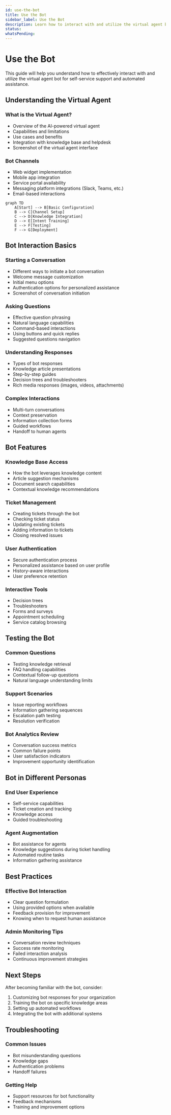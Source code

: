 ```yaml
---
id: use-the-bot
title: Use the Bot
sidebar_label: Use the Bot
description: Learn how to interact with and utilize the virtual agent bot effectively
status: 
whatsPending: 
---
```


# Use the Bot

This guide will help you understand how to effectively interact with and utilize the virtual agent bot for self-service support and automated assistance.

## Understanding the Virtual Agent

### What is the Virtual Agent?
- Overview of the AI-powered virtual agent
- Capabilities and limitations
- Use cases and benefits
- Integration with knowledge base and helpdesk
- Screenshot of the virtual agent interface

### Bot Channels
- Web widget implementation
- Mobile app integration
- Service portal availability
- Messaging platform integrations (Slack, Teams, etc.)
- Email-based interactions

```mermaid
graph TD
    A[Start] --> B[Basic Configuration]
    B --> C[Channel Setup]
    C --> D[Knowledge Integration]
    D --> E[Intent Training]
    E --> F[Testing]
    F --> G[Deployment]
```

## Bot Interaction Basics

### Starting a Conversation
- Different ways to initiate a bot conversation
- Welcome message customization
- Initial menu options
- Authentication options for personalized assistance
- Screenshot of conversation initiation

### Asking Questions
- Effective question phrasing
- Natural language capabilities
- Command-based interactions
- Using buttons and quick replies
- Suggested questions navigation

### Understanding Responses
- Types of bot responses
- Knowledge article presentations
- Step-by-step guides
- Decision trees and troubleshooters
- Rich media responses (images, videos, attachments)

### Complex Interactions
- Multi-turn conversations
- Context preservation
- Information collection forms
- Guided workflows
- Handoff to human agents

## Bot Features

### Knowledge Base Access
- How the bot leverages knowledge content
- Article suggestion mechanisms
- Document search capabilities
- Contextual knowledge recommendations

### Ticket Management
- Creating tickets through the bot
- Checking ticket status
- Updating existing tickets
- Adding information to tickets
- Closing resolved issues

### User Authentication
- Secure authentication process
- Personalized assistance based on user profile
- History-aware interactions
- User preference retention

### Interactive Tools
- Decision trees
- Troubleshooters
- Forms and surveys
- Appointment scheduling
- Service catalog browsing

## Testing the Bot

### Common Questions
- Testing knowledge retrieval
- FAQ handling capabilities
- Contextual follow-up questions
- Natural language understanding limits

### Support Scenarios
- Issue reporting workflows
- Information gathering sequences
- Escalation path testing
- Resolution verification

### Bot Analytics Review
- Conversation success metrics
- Common failure points
- User satisfaction indicators
- Improvement opportunity identification

## Bot in Different Personas

### End User Experience
- Self-service capabilities
- Ticket creation and tracking
- Knowledge access
- Guided troubleshooting

### Agent Augmentation
- Bot assistance for agents
- Knowledge suggestions during ticket handling
- Automated routine tasks
- Information gathering assistance

## Best Practices

### Effective Bot Interaction
- Clear question formulation
- Using provided options when available
- Feedback provision for improvement
- Knowing when to request human assistance

### Admin Monitoring Tips
- Conversation review techniques
- Success rate monitoring
- Failed interaction analysis
- Continuous improvement strategies

## Next Steps
After becoming familiar with the bot, consider:
1. Customizing bot responses for your organization
2. Training the bot on specific knowledge areas
3. Setting up automated workflows
4. Integrating the bot with additional systems

## Troubleshooting

### Common Issues
- Bot misunderstanding questions
- Knowledge gaps
- Authentication problems
- Handoff failures

### Getting Help
- Support resources for bot functionality
- Feedback mechanisms
- Training and improvement options

